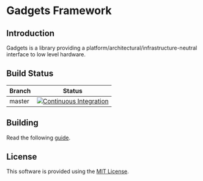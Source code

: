 # Gadgets Framework

## Introduction

Gadgets is a library providing a platform/architectural/infrastructure-neutral interface to low level hardware.

## Build Status

| Branch | Status |
| ------ | ------ |
| master | [![Continuous Integration](https://github.com/craigsacco/gadgets/actions/workflows/ContinuousIntegration.yml/badge.svg?branch=master)](https://github.com/craigsacco/gadgets/actions/workflows/ContinuousIntegration.yml)

## Building

Read the following [guide](docs/BUILDING.md).

## License

This software is provided using the [MIT License](LICENSE.md).
